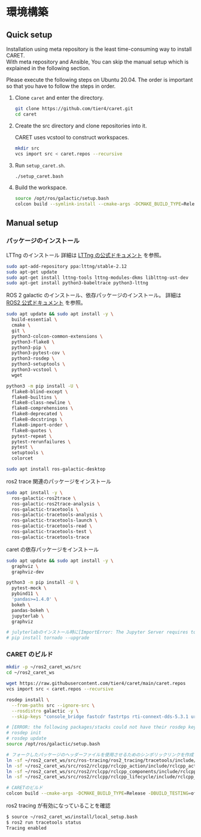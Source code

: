 # 環境構築

## Quick setup

Installation using meta repository is the least time-consuming way to install CARET.  
With meta repository and Ansible, You can skip the manual setup which is explained in the following section.

Please execute the following steps on Ubuntu 20.04. The order is important so that you have to follow the steps in order.

1. Clone `caret` and enter the directory.

   ```bash
   git clone https://github.com/tier4/caret.git
   cd caret
   ```

2. Create the src directory and clone repositories into it.

   CARET uses vcstool to construct workspaces.

   ```bash
   mkdir src
   vcs import src < caret.repos --recursive
   ```

3. Run `setup_caret.sh`.

   ```bash
   ./setup_caret.bash
   ```

4. Build the workspace.

   ```bash
   source /opt/ros/galactic/setup.bash
   colcon build --symlink-install --cmake-args -DCMAKE_BUILD_TYPE=Release
   ```

## Manual setup

### パッケージのインストール

LTTng のインストール
詳細は [LTTng の公式ドキュメント](https://lttng.org/docs/v2.12/#doc-ubuntu-ppa) を参照。

```bash
sudo apt-add-repository ppa:lttng/stable-2.12
sudo apt-get update
sudo apt-get install lttng-tools lttng-modules-dkms liblttng-ust-dev
sudo apt-get install python3-babeltrace python3-lttng
```

ROS 2 galactic のインストール、依存パッケージのインストール。
詳細は [ROS2 公式ドキュメント](https://docs.ros.org/en/galactic/Installation/Ubuntu-Development-Setup.html) を参照。

```bash
sudo apt update && sudo apt install -y \
  build-essential \
  cmake \
  git \
  python3-colcon-common-extensions \
  python3-flake8 \
  python3-pip \
  python3-pytest-cov \
  python3-rosdep \
  python3-setuptools \
  python3-vcstool \
  wget

python3 -m pip install -U \
  flake8-blind-except \
  flake8-builtins \
  flake8-class-newline \
  flake8-comprehensions \
  flake8-deprecated \
  flake8-docstrings \
  flake8-import-order \
  flake8-quotes \
  pytest-repeat \
  pytest-rerunfailures \
  pytest \
  setuptools \
  colorcet

sudo apt install ros-galactic-desktop
```

ros2 trace 関連のパッケージをインストール

```bash
sudo apt install -y \
  ros-galactic-ros2trace \
  ros-galactic-ros2trace-analysis \
  ros-galactic-tracetools \
  ros-galactic-tracetools-analysis \
  ros-galactic-tracetools-launch \
  ros-galactic-tracetools-read \
  ros-galactic-tracetools-test \
  ros-galactic-tracetools-trace
```

caret の依存パッケージをインストール

```bash
sudo apt update && sudo apt install -y \
  graphviz \
  graphviz-dev

python3 -m pip install -U \
  pytest-mock \
  pybind11 \
  'pandas>=1.4.0' \
  bokeh \
  pandas-bokeh \
  jupyterlab \
  graphviz

# julyterlabのインストール時に[ImportError: The Jupyter Server requires tornado >=6.1.0]と出る場合は以下を実行すること
# pip install tornado --upgrade
```

### CARET のビルド

```bash
mkdir -p ~/ros2_caret_ws/src
cd ~/ros2_caret_ws

wget https://raw.githubusercontent.com/tier4/caret/main/caret.repos
vcs import src < caret.repos --recursive

rosdep install \
  --from-paths src --ignore-src \
  --rosdistro galactic -y \
  --skip-keys "console_bridge fastcdr fastrtps rti-connext-dds-5.3.1 urdfdom_headers"

# [ERROR: the following packages/stacks could not have their rosdep keys resolved] と出る場合は、以下を試すこと
# rosdep init
# rosdep update
source /opt/ros/galactic/setup.bash

# フォークしたパッケージのヘッダーファイルを使用させるためのシンボリックリンクを作成
ln -sf ~/ros2_caret_ws/src/ros-tracing/ros2_tracing/tracetools/include/tracetools ~/ros2_caret_ws/src/ros2/rclcpp/rclcpp/include/
ln -sf ~/ros2_caret_ws/src/ros2/rclcpp/rclcpp_action/include/rclcpp_action ~/ros2_caret_ws/src/ros2/rclcpp/rclcpp/include/
ln -sf ~/ros2_caret_ws/src/ros2/rclcpp/rclcpp_components/include/rclcpp_components/ ~/ros2_caret_ws/src/ros2/rclcpp/rclcpp/include/
ln -sf ~/ros2_caret_ws/src/ros2/rclcpp/rclcpp_lifecycle/include/rclcpp_lifecycle/ ~/ros2_caret_ws/src/ros2/rclcpp/rclcpp/include/

# CARETのビルド
colcon build --cmake-args -DCMAKE_BUILD_TYPE=Release -DBUILD_TESTING=off  --symlink-install
```

ros2 tracing が有効になっていることを確認

```bash
$ source ~/ros2_caret_ws/install/local_setup.bash
$ ros2 run tracetools status
Tracing enabled
```
